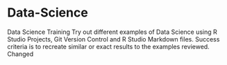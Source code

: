 # Data-Science
Data Science Training
Try out different examples of Data Science using R Studio Projects, Git Version Control and R Studio Markdown files.  Success criteria is to recreate similar or exact results to the examples reviewed.  Changed
